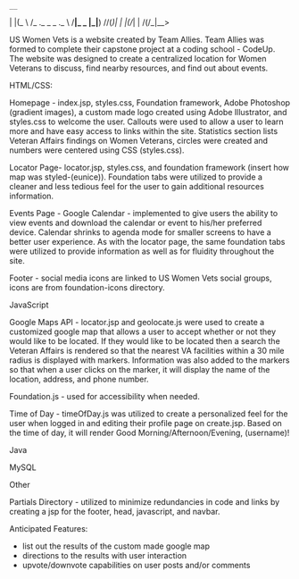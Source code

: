     __                                
| |(_  \    /_ ._ _  _ ._  \  /__|_ _ 
|_|__)  \/\/(_)| | |(/_| |  \/(/_|__> 
                                   
US Women Vets is a website created by Team Allies.  Team Allies was formed to complete their capstone project at a coding
school - CodeUp.  The website was designed to create a centralized location for Women Veterans to discuss, find nearby 
resources, and find out about events.
                                   
                                   
HTML/CSS:

Homepage - index.jsp, styles.css, Foundation framework, Adobe Photoshop (gradient images), a custom made logo created
using Adobe Illustrator, and styles.css to welcome the user.  Callouts were used to allow a user to learn more and have
easy access to links within the site.  Statistics section lists Veteran Affairs findings on Women Veterans, circles were
created and numbers were centered using CSS (styles.css).

Locator Page- locator.jsp, styles.css, and foundation framework (insert how map was styled-(eunice)).  Foundation tabs 
were utilized to provide a cleaner and less tedious feel for the user to gain additional resources information.

Events Page - Google Calendar - implemented to give users the ability to view events and download the calendar or event 
to his/her preferred device.  Calendar shrinks to agenda mode for smaller screens to have a better user experience. As
with the locator page, the same foundation tabs were utilized to provide information as well as for fluidity throughout
the site.

Footer - social media icons are linked to US Women Vets social groups, icons are from foundation-icons directory.





JavaScript

Google Maps API - locator.jsp and geolocate.js were used to create a customized google map that allows a user to accept whether
or not they would like to be located.  If they would like to be located then a search the Veteran Affairs is rendered so
that the nearest VA facilities within a 30 mile radius is displayed with markers.  Information was also added to the 
markers so that when a user clicks on the marker, it will display the name of the location, address, and phone number.

Foundation.js - used for accessibility when needed.

Time of Day - timeOfDay.js was utilized to create a personalized feel for the user when logged in and editing their profile page on 
create.jsp. Based on the time of day, it will render Good Morning/Afternoon/Evening, (username)!




Java


 



MySQL




Other

Partials Directory - utilized to minimize redundancies in code and links by creating a jsp for the footer, head, 
javascript, and navbar.






Anticipated Features:
  - list out the results of the custom made google map
  - directions to the results with user interaction
  - upvote/downvote capabilities on user posts and/or comments